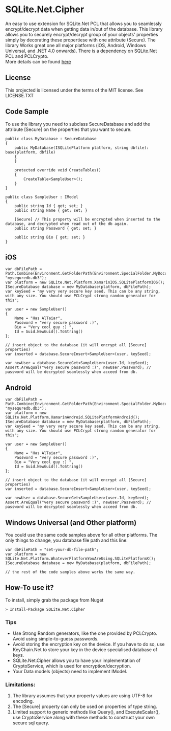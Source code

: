 # SQLite.Net.Cipher

An easy to use extension for SQLite.Net PCL that allows you to seamlessly encrypt/decrypt data when getting data in/out of the database. This library allows you to securely encrypt/decrypt group of your objects' properties simply by decorating these propertiese with one attribute (Secure). The library Works great one all major platforms (iOS, Android, Windows Universal, and .NET 4.0 onwards). There is a dependency on SQLite.Net PCL and PCLCrypto.  
More details can be found [here](http://www.hasaltaiar.com.au/sqlite-net-cipher-secure-your-data-on-all-mobile-platforms-seamlessly-and-effortlessly/)



## License
This projected is licensed under the terms of the MIT license.
See LICENSE.TXT


## Code Sample
To use the library you need to subclass SecureDatabase and add the attribute [Secure] on the properties that you want to secure. 
    
	public class MyDatabase : SecureDatabase
	{
		public MyDatabase(ISQLitePlatform platform, string dbfile): base(platform, dbfile)
		{
		}
			
		protected override void CreateTables()
		{
			CreateTable<SampleUser>();
		}
	}
	
	public class SampleUser : IModel
	{
		public string Id { get; set; }
		public string Name { get; set; }
			
		[Secure] // This property will be encrypted when inserted to the database, and decrypted when read out of the db again.
		public string Password { get; set; }
			
		public string Bio { get; set; }
	}
	



## iOS
	var dbFilePath = Path.Combine(Environment.GetFolderPath(Environment.SpecialFolder.MyDocuments), "mysequredb.db3");
	var platform = new SQLite.Net.Platform.XamarinIOS.SQLitePlatformIOS();
	ISecureDatabase database = new MyDatabase(platform, dbFilePath);
	var keySeed = "my very very secure key seed. This can be any string, with any size. You should use PCLCrypt strong random generator for this";
	
	var user = new SampleUser()
	{
		Name = "Has AlTaiar",
		Password = "very secure password :)",
		Bio = "Very cool guy :) ",
		Id = Guid.NewGuid().ToString()
	};
	
	// insert object to the database (it will encrypt all [Secure] properties)
	var inserted = database.SecureInsert<SampleUser>(user, keySeed);
	
	var newUser = database.SecureGet<SampleUser>(user.Id, keySeed);
	Assert.AreEqual("very secure password :)", newUser.Password); // password will be decrypted seamlessly when acceed from db. 

## Android
	var dbFilePath = Path.Combine(Environment.GetFolderPath(Environment.SpecialFolder.MyDocuments), "mysequredb.db3");
	var platform = new SQLite.Net.Platform.XamarinAndroid.SQLitePlatformAndroid();
	ISecureDatabase database = new MyDatabase(platform, dbFilePath);
	var keySeed = "my very very secure key seed. This can be any string, with any size. You should use PCLCrypt strong random generator for this";
	
	var user = new SampleUser()
	{
		Name = "Has AlTaiar",
		Password = "very secure password :)",
		Bio = "Very cool guy :) ",
		Id = Guid.NewGuid().ToString()
	};
	
	// insert object to the database (it will encrypt all [Secure] properties)
	var inserted = database.SecureInsert<SampleUser>(user, keySeed);
	
	var newUser = database.SecureGet<SampleUser>(user.Id, keySeed);
	Assert.AreEqual("very secure password :)", newUser.Password); // password will be decrypted seamlessly when acceed from db.


## Windows Universal (and Other platform)
You could use the same code samples above for all other platforms. The only things to change, you database file path and this line:
	
	var dbFilePath = "set-your-db-file-path";
	var platform = new SQLite.Net.Platform.WhateverPlatformYouAreUsing.SQLitePlatformX();
	ISecureDatabase database = new MyDatabase(platform, dbFilePath);
	
	// the rest of the code samples above works the same way.


## How-To use it?
To install, simply grab the package from Nuget
	
	> Install-Package SQLite.Net.Cipher


### Tips

+	Use Strong Random generators, like the one provided by PCLCrypto. Avoid using simple-to-guess passwords.
+	Avoid storing the encryption key on the device. If you have to do so, use KeyChain.Net to store your key in the device specialised database of keys. 
+	SQLite.Net.Cipher allows you to have your implementation of CryptoService, which is used for encryption/decryption. 
+	Your Data models (objects) need to implement IModel. 


### Limitations:

1.	The library assumes that your property values are using UTF-8 for encoding.
2.	The [Secure] property can only be used on properties of type string. 
3.	Limited support to generic methods like Query<T>(), and ExecuteScalar<T>(), use CryptoService along with these methods to construct your own secure sql query. 
